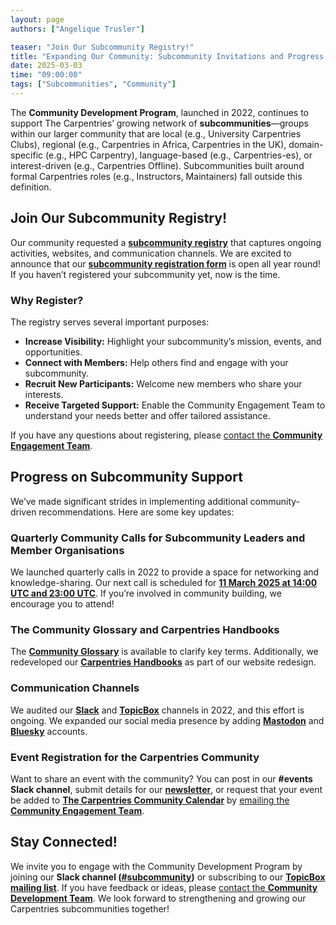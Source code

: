 ```yaml
---
layout: page
authors: ["Angelique Trusler"]

teaser: "Join Our Subcommunity Registry!"
title: "Expanding Our Community: Subcommunity Invitations and Progress Update"
date: 2025-03-03
time: "09:00:00"
tags: ["Subcommunities", "Community"]
---
```


The **Community Development Program**, launched in 2022, continues to support The Carpentries’ growing network of **subcommunities**—groups within our larger community that are local (e.g., University Carpentries Clubs), regional (e.g., Carpentries in Africa, Carpentries in the UK), domain-specific (e.g., HPC Carpentry), language-based (e.g., Carpentries-es), or interest-driven (e.g., Carpentries Offline). Subcommunities built around formal Carpentries roles (e.g., Instructors, Maintainers) fall outside this definition. 


## Join Our Subcommunity Registry!

Our community requested a **[subcommunity registry](https://carpentries.org/community/get-connected/)** that captures ongoing activities, websites, and communication channels. We are excited to announce that our **[subcommunity registration form](https://docs.google.com/forms/d/e/1FAIpQLSd3BKF2KGPc_vv3vyuMxs8bqsSHwZvM3C1v6wXaKwVUV8rT4g/viewform?usp=send_form)** is open all year round! If you haven’t registered your subcommunity yet, now is the time.


### Why Register?

The registry serves several important purposes:

* **Increase Visibility:** Highlight your subcommunity’s mission, events, and opportunities.
* **Connect with Members:** Help others find and engage with your subcommunity.
* **Recruit New Participants:** Welcome new members who share your interests.
* **Receive Targeted Support:** Enable the Community Engagement Team to understand your needs better and offer tailored assistance.

If you have any questions about registering, please [contact the **Community Engagement Team**](mailto:community@carpentries.org).


## Progress on Subcommunity Support

We’ve made significant strides in implementing additional community-driven recommendations. Here are some key updates:


### Quarterly Community Calls for Subcommunity Leaders and Member Organisations

We launched quarterly calls in 2022 to provide a space for networking and knowledge-sharing. Our next call is scheduled for **[11 March 2025 at 14:00 UTC and 23:00 UTC](https://pad.carpentries.org/community-development-program)**. If you’re involved in community building, we encourage you to attend!


### The Community Glossary and Carpentries Handbooks

The **[Community Glossary](https://github.com/carpentries/community-engagement/blob/main/glossary.md)** is available to clarify key terms. Additionally, we redeveloped our **[Carpentries Handbooks](https://docs.carpentries.org/index.html)** as part of our website redesign. 


### Communication Channels

We audited our **[Slack](https://slack-invite.carpentries.org/)** and **[TopicBox](https://carpentries.topicbox.com/latest)** channels in 2022, and this effort is ongoing. We expanded our social media presence by adding **[Mastodon](https://mastodon.social/@thecarpentries@hachyderm.io)** and **[Bluesky](https://bsky.app/profile/carpentries.carpentries.org)** accounts. 


### Event Registration for the Carpentries Community

Want to share an event with the community? You can post in our **#events Slack channel**, submit details for our **[newsletter](https://carpentries.org/about-us/newsletter/)**, or request that your event be added to **[The Carpentries Community Calendar](https://carpentries.org/community/events/)** by [emailing the **Community Engagement Team**](mailto:community@carpentries.org).


## Stay Connected!

We invite you to engage with the Community Development Program by joining our **Slack channel ([#subcommunity](https://carpentries.slack.com/archives/C03249JLX36))** or subscribing to our **[TopicBox mailing list](https://carpentries.topicbox.com/groups/community-development)**. If you have feedback or ideas, please [contact the **Community Development Team**](mailto:community@carpentries.org). We look forward to strengthening and growing our Carpentries subcommunities together!
